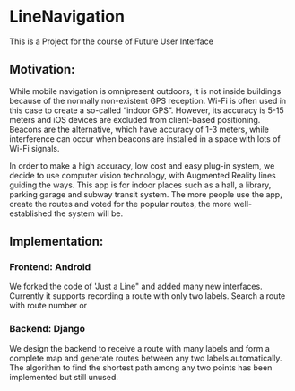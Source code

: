 # LineNavigation
This is a Project for the course of Future User Interface

## Motivation:
While mobile navigation is omnipresent outdoors, it is not inside buildings because of the normally non-existent GPS reception. Wi-Fi is often used in this case to create a so-called “indoor GPS”. However, its accuracy is 5-15 meters and iOS devices are excluded from client-based positioning. Beacons are the alternative, which have accuracy of 1-3 meters, while interference can occur when beacons are installed in a space with lots of Wi-Fi signals.

In order to make a high accuracy, low cost and easy plug-in system, we decide to use computer vision technology, with Augmented Reality lines guiding the ways. This app is for indoor places such as a hall, a library, parking garage and subway transit system. The more people use the app, create the routes and voted for the popular routes, the more well-established the system will be.

## Implementation:
### Frontend: Android
We forked the code of 'Just a Line" and added many new interfaces. Currently it supports recording a route with only two labels. Search a route with route number or 

### Backend: Django
We design the backend to receive a route with many labels and form a complete map and generate routes between any two labels automatically. The algorithm to find the shortest path among any two points has been implemented but still unused.
